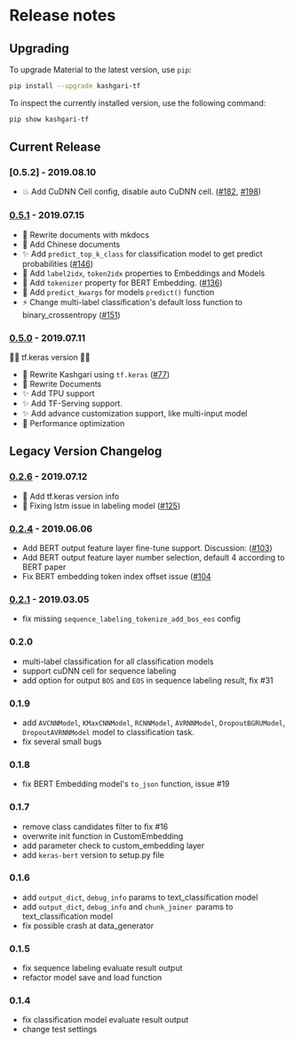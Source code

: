 # Release notes

## Upgrading

To upgrade Material to the latest version, use `pip`:

``` sh
pip install --upgrade kashgari-tf
```

To inspect the currently installed version, use the following command:

``` sh
pip show kashgari-tf
```

## Current Release

### [0.5.2] - 2019.08.10

- 💥 Add CuDNN Cell config, disable auto CuDNN cell. ([#182], [#198])

### [0.5.1] - 2019.07.15

- 📝 Rewrite documents with mkdocs
- 📝 Add Chinese documents
- ✨ Add `predict_top_k_class` for classification model to get predict probabilities ([#146](https://github.com/BrikerMan/Kashgari/issues/146))
- 🚸 Add `label2idx`, `token2idx` properties to Embeddings and Models
- 🚸 Add `tokenizer` property for BERT Embedding. ([#136](https://github.com/BrikerMan/Kashgari/issues/136))
- 🚸 Add `predict_kwargs` for models `predict()` function
- ⚡️ Change multi-label classification's default loss function to binary_crossentropy ([#151](https://github.com/BrikerMan/Kashgari/issues/151))

### [0.5.0] - 2019.07.11

🎉🎉 tf.keras version 🎉🎉

- 🎉 Rewrite Kashgari using `tf.keras` ([#77](https://github.com/BrikerMan/Kashgari/issues/77))
- 🎉 Rewrite Documents
- ✨ Add TPU support
- ✨ Add TF-Serving support.
- ✨ Add advance customization support, like multi-input model
- 🐎 Performance optimization

## Legacy Version Changelog

### [0.2.6] - 2019.07.12

- 📝 Add tf.keras version info
- 🐛 Fixing lstm issue in labeling model ([#125](https://github.com/BrikerMan/Kashgari/issues/125))

### [0.2.4] - 2019.06.06

- Add BERT output feature layer fine-tune support. Discussion: ([#103](https://github.com/BrikerMan/Kashgari/issues/103))
- Add BERT output feature layer number selection, default 4 according to BERT paper
- Fix BERT embedding token index offset issue ([#104](https://github.com/BrikerMan/Kashgari/issues/104)

### [0.2.1] - 2019.03.05

- fix missing `sequence_labeling_tokenize_add_bos_eos` config

### 0.2.0

- multi-label classification for all classification models
- support cuDNN cell for sequence labeling
- add option for output `BOS` and `EOS` in sequence labeling result, fix #31 

### 0.1.9

- add `AVCNNModel`, `KMaxCNNModel`, `RCNNModel`, `AVRNNModel`, `DropoutBGRUModel`, `DropoutAVRNNModel` model to classification task.
- fix several small bugs

### 0.1.8

- fix BERT Embedding  model's `to_json` function, issue #19 

### 0.1.7

- remove class candidates filter to fix #16
- overwrite init function in CustomEmbedding
- add parameter check to custom_embedding layer
- add `keras-bert` version to setup.py file

### 0.1.6

- add `output_dict`, `debug_info` params to text_classification model
- add `output_dict`, `debug_info` and `chunk_joiner `params to text_classification model
- fix possible crash at data_generator

### 0.1.5

- fix sequence labeling evaluate result output
- refactor model save and load function

### 0.1.4

- fix classification model evaluate result output
- change test settings

[0.5.1]: https://github.com/BrikerMan/Kashgari/compare/v0.5.1...v0.5.2
[0.5.1]: https://github.com/BrikerMan/Kashgari/compare/v0.5.0...v0.5.1
[0.5.0]: https://github.com/BrikerMan/Kashgari/compare/milestone/tf.keras...v0.5.0
[0.2.6]: https://github.com/BrikerMan/Kashgari/compare/v0.2.4...v0.2.6
[0.2.4]: https://github.com/BrikerMan/Kashgari/compare/v0.2.1...v0.2.4
[0.2.1]: https://github.com/BrikerMan/Kashgari/compare/v0.2.0...v0.2.1


[#182]: https://github.com/BrikerMan/Kashgari/issues/182
[#198]: https://github.com/BrikerMan/Kashgari/issues/198